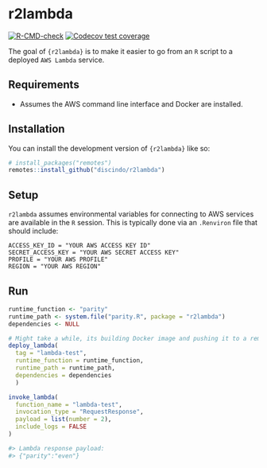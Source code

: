 
<!-- README.md is generated from README.Rmd. Please edit that file -->

# r2lambda

<!-- badges: start -->

[![R-CMD-check](https://github.com/discindo/r2lambda/actions/workflows/R-CMD-check.yaml/badge.svg)](https://github.com/discindo/r2lambda/actions/workflows/R-CMD-check.yaml)
[![Codecov test
coverage](https://codecov.io/gh/discindo/r2lambda/branch/main/graph/badge.svg)](https://app.codecov.io/gh/discindo/r2lambda?branch=main)
<!-- badges: end -->

The goal of `{r2lambda}` is to make it easier to go from an `R` script
to a deployed `AWS Lambda` service.

## Requirements

- Assumes the AWS command line interface and Docker are installed.

## Installation

You can install the development version of `{r2lambda}` like so:

``` r
# install_packages("remotes")
remotes::install_github("discindo/r2lambda")
```

## Setup

`r2lambda` assumes environmental variables for connecting to AWS
services are available in the `R` session. This is typically done via an
`.Renviron` file that should include:

    ACCESS_KEY_ID = "YOUR AWS ACCESS KEY ID"
    SECRET_ACCESS_KEY = "YOUR AWS SECRET ACCESS KEY"
    PROFILE = "YOUR AWS PROFILE"
    REGION = "YOUR AWS REGION"

## Run

``` r
runtime_function <- "parity"
runtime_path <- system.file("parity.R", package = "r2lambda")
dependencies <- NULL

# Might take a while, its building Docker image and pushing it to a remote repository
deploy_lambda(
  tag = "lambda-test",
  runtime_function = runtime_function,
  runtime_path = runtime_path,
  dependencies = dependencies
  )

invoke_lambda(
  function_name = "lambda-test",
  invocation_type = "RequestResponse",
  payload = list(number = 2),
  include_logs = FALSE
)

#> Lambda response payload: 
#> {"parity":"even"}
```

